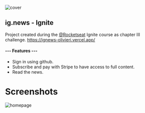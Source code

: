 
![cover](https://i.ibb.co/xYt5kfw/ignews2.png)
 
## ig.news - Ignite
  Project created during the [@Rocketseat](https://www.rocketseat.com.br/) Ignite course as chapter III challenge.
  https://ignews-olivieri.vercel.app/

  
  #### --- Features ---
  - Sign in using github.
  - Subscribe and pay with Stripe to have access to full content.
  - Read the news.

# Screenshots

  ![homepage](https://i.ibb.co/tPLXS8L/ignews0.png)
